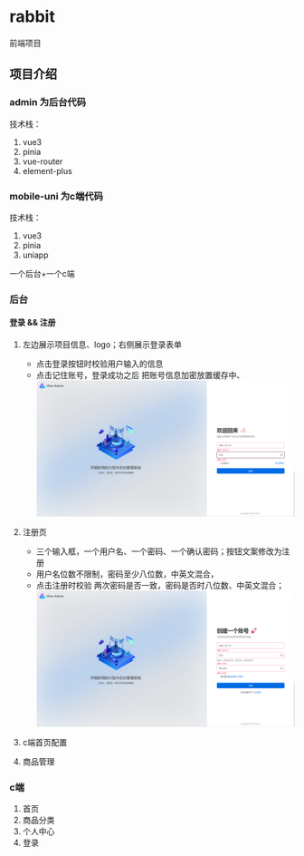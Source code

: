 # rabbit
前端项目



## 项目介绍
### admin 为后台代码

技术栈： 

1. vue3
2. pinia
3. vue-router
4. element-plus

### mobile-uni 为c端代码

技术栈：

1. vue3
2. pinia
3. uniapp






一个后台+一个c端
### 后台
#### 登录 && 注册

1. 左边展示项目信息、logo；右侧展示登录表单
   - 点击登录按钮时校验用户输入的信息
   - 点击记住账号，登录成功之后 把账号信息加密放置缓存中、
   ![登录页](.\image\login.png)
2. 注册页
   - 三个输入框，一个用户名、一个密码、一个确认密码；按钮文案修改为注册
   - 用户名位数不限制，密码至少八位数，中英文混合，
   - 点击注册时校验 两次密码是否一致，密码是否时八位数、中英文混合；
	![登录页](.\image\register.png)


1. c端首页配置
2. 商品管理

### c端
1. 首页
2. 商品分类
3. 个人中心
4. 登录